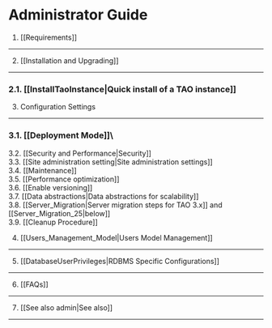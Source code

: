 <!--
parent:
    title: Wiki
author:
    - 'Gyula Szucs'
created_at: '2010-11-23 14:55:01'
updated_at: '2016-11-22 16:55:16'
tags:
    - Wiki
-->

Administrator Guide
===================

1. [[Requirements]]
-------------------

2. [[Installation and Upgrading]]
---------------------------------

### 2.1. [[InstallTaoInstance|Quick install of a TAO instance]]

3. Configuration Settings
-------------------------

### 3.1. [[Deployment Mode]]\
3.2. [[Security and Performance|Security]]\
3.3. [[Site administration setting|Site administration settings]]\
3.4. [[Maintenance]]\
3.5. [[Performance optimization]]\
3.6. [[Enable versioning]]\
3.7. [[Data abstractions|Data abstractions for scalability]]\
3.8. [[Server\_Migration|Server migration steps for TAO 3.x]] and [[Server\_Migration\_25|below]]\
3.9. [[Cleanup Procedure]]

4. [[Users\_Management\_Model|Users Model Management]]
------------------------------------------------------

5. [[DatabaseUserPrivileges|RDBMS Specific Configurations]]
-----------------------------------------------------------

6. [[FAQs]]
-----------

7. [[See also admin|See also]]
------------------------------
